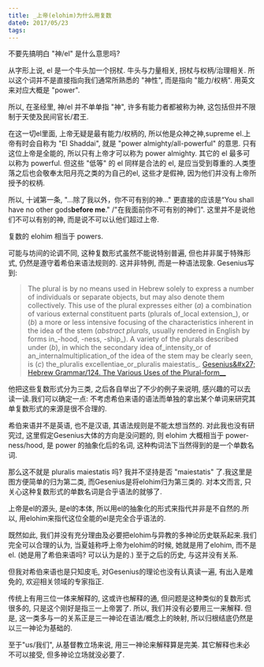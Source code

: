 ```yaml
---
title: _上帝(elohim)为什么用复数
date0: 2017/05/23
tags:
---
```


不要先搞明白 "神/el" 是什么意思吗?

从字形上说, el 是一个牛头加一个拐杖. 牛头与力量相关, 拐杖与权柄/治理相关. 所以这个词并不是直接指向我们通常所熟悉的 "神性", 而是指向 "能力/权柄". 用英文来对应大概是 "power".

所以, 在圣经里, 神/el 并不单单指 "神", 许多有能力者都被称为神, 这包括但并不限制于天使及民间官长/君王.

在这一切el里面, 上帝无疑是最有能力/权柄的, 所以他是众神之神,supreme el.上帝有时会自称为 "El Shaddai", 就是 "power almighty/all-powerful" 的意思.  只有这位上帝是全能的, 所以只有上帝才可以称为 power almighty. 其它的 el 最多可以称为 powerful. 但这些 "低等" 的 el 同样是合法的 el, 是应当受到尊重的.人类堕落之后也会敬奉太阳月亮之类的为自己的el, 这些才是假神, 因为他们并没有上帝所授予的权柄.

所以, 十诫第一条, "...除了我以外，你不可有别的神..." 更直接的应该是“You shall have no other gods**before me**." /"在我面前你不可有别的神们". 这里并不是说他们不可以有别的神, 而是说不可以认他们超过上帝.

复数的 elohim 相当于 powers.

可能与坊间的论调不同, 这种复数形式虽然不能说特别普遍, 但也并非属于特殊形式, 仍然是遵守着希伯来语法规则的. 这并非特例, 而是一种语法现象. Gesenius写到:

> The plural is by no means used in Hebrew solely to express a number of individuals or separate objects, but may also denote them collectively. This use of the plural expresses either (_a_) a combination of various external constituent parts (plurals of_local extension_), or (_b_) a more or less intensive focusing of the characteristics inherent in the idea of the stem (_abstract plurals_, usually rendered in English by forms in_-hood, -ness, -ship_). A variety of the plurals described under (_b_), in which the secondary idea of_intensity_or of an_internalmultiplication_of the idea of the stem may be clearly seen, is (_c_) the_pluralis excellentiae_or_pluralis maiestatis_.
> [Gesenius&amp;#x27; Hebrew Grammar/124. The Various Uses of the Plural-form__](https://link.zhihu.com/?target=https%3A//en.wikisource.org/wiki/Gesenius%2527_Hebrew_Grammar/124._The_Various_Uses_of_the_Plural-form)

他把这些复数形式分为三类, 之后各自举出了不少的例子来说明, 感兴趣的可以去读一读.我们可以确定一点: 不考虑希伯来语的语法而单独的拿出某个单词来研究其单复数形式的来源是很不合理的.

希伯来语并不是英语, 也不是汉语, 其语法规则是不能太想当然的. 对此我也没有研究过, 这里假定Gesenius大体的方向是没问题的, 则 elohim 大概相当于 power-ness/hood, 是 power 的抽象化后的名词, 这种构词法下当然得到的是一个单数名词.

那么这不就是 pluralis maiestatis 吗? 我并不坚持是否 "maiestatis" 了.我这里是图方便简单的归为第二类, 而Gesenius是将elohim归为第三类的. 对本文而言, 只关心这种复数形式的单数名词是合乎语法的就够了.

上帝是el的源头, 是el的本体, 所以用el的抽象化的形式来指代并非是不自然的.所以, 用elohim来指代这位全能的el是完全合乎语法的.

既然如此, 我们并没有充分理由及必要把elohim与异教的多神论历史联系起来.我们完全可以合理的认为, 当夏娃称呼上帝为elohim的时候, 她就是用了elohim, 而不是el. (她是用了希伯来语吗? 可以认为是的.) 至于之后的历史, 与这并没有关系.

但我对希伯来语也是只知皮毛, 对Gesenius的理论也没有认真读一遍, 有出入是难免的, 欢迎相关领域的专家指正.

传统上有用三位一体来解释的, 这或许也解释的通, 但问题是这种类似的复数形式很多的, 只是这个刚好是指三一上帝罢了. 所以, 我们并没有必要用三一来解释. 但是, 这一类多与一的关系正是三一神论在语法/概念上的映射, 所以归根结底仍然是以三一神论为基础的.

至于"us/我们", 从基督教立场来说, 用三一神论来解释算是完美. 其它解释也未必不可以接受, 但多神论立场就没必要了.
